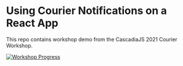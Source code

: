 # Using Courier Notifications on a React App

This repo contains workshop demo from the CascadiaJS 2021 Courier Workshop.


[![Workshop Progress](https://i.imgur.com/vKb2F1B.png)](https://www.youtube.com/watch?v=YIwCCQnZpGk)
